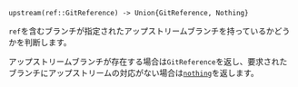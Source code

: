 ```
upstream(ref::GitReference) -> Union{GitReference, Nothing}
```

`ref`を含むブランチが指定されたアップストリームブランチを持っているかどうかを判断します。

アップストリームブランチが存在する場合は`GitReference`を返し、要求されたブランチにアップストリームの対応がない場合は[`nothing`](@ref)を返します。

